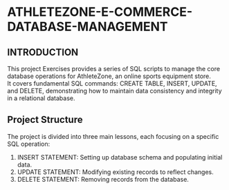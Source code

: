 # ATHLETEZONE-E-COMMERCE-DATABASE-MANAGEMENT  

## INTRODUCTION  
This project Exercises provides a series of SQL scripts to manage the core database operations for AthleteZone, an online sports equipment store.  
It covers fundamental SQL commands: CREATE TABLE, INSERT, UPDATE, and DELETE, demonstrating how to maintain data consistency and integrity in a relational database.  
## Project Structure  
The project is divided into three main lessons, each focusing on a specific SQL operation:  
1. INSERT STATEMENT: Setting up database schema and populating initial data.  
2. UPDATE STATEMENT: Modifying existing records to reflect changes.  
3. DELETE STATEMENT: Removing records from the database.  
